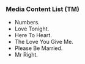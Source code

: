 ### Media Content List (TM)

 - Numbers.
 - Love Tonight.
 - Here To Heart.
 - The Love You Give Me.
 - Please Be Married.
 - Mr Right.
